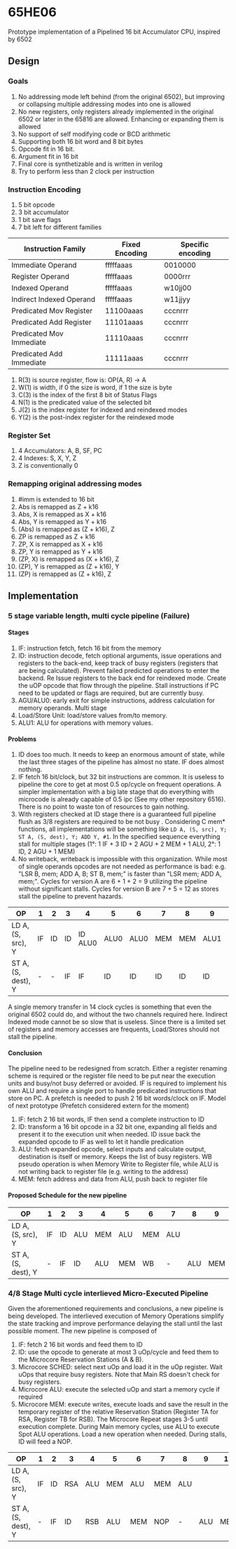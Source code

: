# 65HE06
Prototype implementation of a Pipelined 16 bit Accumulator CPU, inspired by 6502

## Design
### Goals
1. No addressing mode left behind (from the original 6502), but improving or collapsing multiple addressing modes into one is allowed
2. No new registers, only registers already implemented in the original 6502 or later in the 65816 are allowed. Enhancing or expanding them is allowed
3. No support of self modifying code or BCD arithmetic
4. Supporting both 16 bit word and 8 bit bytes
5. Opcode fit in 16 bit.
6.  Argument fit in 16 bit
7. Final core is synthetizable and is written in verilog
8. Try to perform less than 2 clock per instruction

### Instruction Encoding

1. 5 bit opcode
2. 3 bit accumulator
3. 1 bit save flags
4. 7 bit left for different families

| Instruction Family | Fixed Encoding | Specific encoding |
|--|--| -- |
| Immediate Operand | fffffaaas | 0010000 |
| Register Operand | fffffaaas | 0000rrr |
| Indexed Operand | fffffaaas | w10jj00 |
| Indirect Indexed Operand | fffffaaas | w11jjyy |
| Predicated Mov Register | 11100aaas | cccnrrr |
| Predicated Add Register | 11101aaas | cccnrrr |
| Predicated Mov Immediate| 11110aaas | cccnrrr |
| Predicated Add Immediate| 11111aaas | cccnrrr |

1. R(3) is source register, flow is: OP(A, R) -> A
2. W(1) is width, if 0 the size is word, if 1 the size is byte
3. C(3) is the index of the first 8 bit of Status Flags
4. N(1) is the predicated value of the selected bit
5. J(2) is the index register for indexed and reindexed modes
6. Y(2) is the post-index register for the reindexed mode

### Register Set
1. 4 Accumulators: A, B, SF, PC
2. 4 Indexes: S, X, Y, Z
3. Z is conventionally 0

### Remapping original addressing modes
1. #imm is extended to 16 bit
2. Abs is remapped as Z + k16
3. Abs, X is remapped as X + k16
4. Abs, Y is remapped as Y + k16
5. (Abs) is remapped as (Z + k16), Z
6. ZP is remapped as Z + k16
7. ZP, X is remapped as X + k16
8. ZP, Y is remapped as Y + k16
9. (ZP, X) is remapped as (X + k16), Z
10. (ZP), Y is remapped as (Z + k16), Y
11. (ZP) is remapped as (Z + k16), Z

## Implementation
### 5 stage variable length, multi cycle pipeline (Failure)
#### Stages
1. IF: instruction fetch, fetch 16 bit from the memory
2. ID: instruction decode, fetch optional arguments, issue operations and registers to the back-end, keep track of busy registers (registers that are being calculated). Prevent failed predicted operations to enter the backend. Re Issue registers to the back end for reindexed mode. Create the uOP opcode that flow through the pipeline. Stall instructions if PC need to be updated or flags are required, but are currently busy.
3. AGU/ALU0: early exit for simple instructions, address calculation for memory operands. Multi stage
4. Load/Store Unit: load/store values from/to memory.
5. ALU1: ALU for operations with memory values.
#### Problems
1. ID does too much. It needs to keep an enormous amount of state, while the last three stages of the pipeline has almost no state. IF does almost nothing.
2. IF fetch 16 bit/clock, but 32 bit instructions are common. It is useless to pipeline the core to get at most 0.5 op/cycle on frequent operations. A simpler implementation with a big late stage that do everything with microcode is already capable of 0.5 ipc (See my other repository 6516). There is no point to waste ton of resources to gain nothing.
3. With registers checked at ID stage there is a guaranteed full pipeline flush as 3/8 registers are required to be not busy . Considering C mem* functions, all implementations will be something like `LD A, (S, src), Y; ST A, (S, dest), Y; ADD Y, #1`. In the specified sequence everything stall for multiple stages (1°: 1 IF + 3 ID + 2 AGU + 2 MEM + 1 ALU, 2°: 1 ID, 2 AGU + 1 MEM)
4. No writeback, writeback is impossible with this organization. While most of single operands opcodes are not needed as performance is bad: e.g. "LSR B, mem; ADD A, B; ST B, mem;" is faster than "LSR mem; ADD A, mem;". Cycles for version A are 6 + 1 + 2 = 9 utilizing the pipeline without significant stalls. Cycles for version B are 7 + 5 = 12 as stores stall the pipeline to prevent hazards.

| OP | 1 | 2 | 3 | 4 | 5 | 6 | 7 | 8 | 9 | 10 | 11 | 12 | 13 | 14
|--|--|--|--|--|--|--|--|--|--|--|--|--|--|--|
| LD A, (S, src), Y | IF | ID | ID | ID ALU0 | ALU0 | ALU0 | MEM | MEM | ALU1 |
| ST A, (S, dest), Y | - | - | IF | IF | ID | ID | ID | ID | ID | ID |ID ALU0 | ALU0 | ALU0 | MEM

A single memory transfer in 14 clock cycles is something that even the original 6502 could do, and without the two channels required here. Indirect Indexed mode cannot be so slow that is useless. Since there is a limited set of registers and memory accesses are frequents, Load/Stores should not stall the pipeline.  

#### Conclusion
The pipeline need to be redesigned from scratch. Either a register renaming scheme is required or the register file need to be put near the execution units and busy/not busy deferred or avoided. IF is required to implement his own ALU and require a single port to handle predicated instructions that store on PC. A prefetch is needed to push 2 16 bit words/clock on IF.
Model of next prototype (Prefetch considered extern for the moment)
1. IF: fetch 2 16 bit words, IF then send a complete instruction to ID
2. ID: transform a 16 bit opcode in a 32 bit one, expanding all fields and present it to the execution unit when needed. ID issue back the expanded opcode to IF as well to let it handle predication
3. ALU: fetch expanded opcode, select inputs and calculate output, destination is itself or memory. Keeps the list of busy registers. WB pseudo operation is when Memory Write to Register file, while ALU is not writing back to register file (e.g. writing to the address)
4. MEM: fetch address and data from ALU, push back to register file

#### Proposed Schedule for the new pipeline
| OP | 1 | 2 | 3 | 4 | 5 | 6 | 7 | 8 | 9
|--|--|--|--|--|--|--|--|--|--|
| LD A, (S, src), Y | IF | ID | ALU | MEM | ALU | MEM | ALU
| ST A, (S, dest), Y | - | IF | ID | ALU | MEM | WB | - | ALU | MEM

### 4/8 Stage Multi cycle interlieved Micro-Executed Pipeline
Given the aforementioned requirements and conclusions, a new pipeline is being developed.
The interlieved execution of Memory Operations simplify the state tracking and improve performance delaying the stall until the last possible moment.
The new pipeline is composed of
1. IF: fetch 2 16 bit words and feed them to ID
2. ID: use the opcode to generate at most 3 uOp/cycle and feed them to the Microcore Reservation Stations (A & B).
3. Microcore SCHED: select next uOp and load it in the uOp register. Wait uOps that require busy registers. Note that Main RS doesn't check for busy registers.
4. Microcore ALU: execute the selected uOp and start a memory cycle if required
5. Microcore MEM: execute writes, execute loads and save the result in the temporary register of the relative Reservation Station (Register TA for RSA, Register TB for RSB). 
The Microcore Repeat stages 3-5 until execution complete. During Main memory cycles, use ALU to execute Spot ALU operations. Load a new operation when needed. During stalls, ID will feed a NOP.

| OP | 1 | 2 | 3 | 4 | 5 | 6 | 7 | 8 | 9 | 10
|--|--|--|--|--|--|--|--|--|--|--|
| LD A, (S, src), Y | IF | ID | RSA | ALU | MEM | ALU | MEM | ALU
| ST A, (S, dest), Y | - | IF | ID | RSB | ALU | MEM | NOP | - | ALU | MEM
